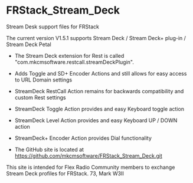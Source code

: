 # FRStack_Stream_Deck
Stream Desk support files for FRStack

The current version V1.5.1 supports Stream Deck / Stream Deck+ plug-in / Stream Deck Petal

* The Stream Deck extension for Rest is called &quot;com.mkcmsoftware.restcall.streamDeckPlugin&quot;.
* Adds Toggle and SD+ Encoder Actions and still allows for easy access to URL Domain settings
* StreamDeck RestCall Action remains for backwards compatibility and custom Rest settings
* StreamDeck Toggle Action provides and easy Keyboard toggle action
* StreamDeck Level Action provides and easy Keyboard UP / DOWN action
* StreamDeck+ Encoder Action provides Dial functionality

* The GitHub site is located at https://github.com/mkcmsoftware/FRStack_Stream_Deck.git




This site is intended for Flex Radio Community members to exchange Stream Deck profiles for FRStack.
73,
Mark
W3II
